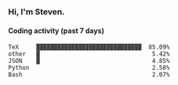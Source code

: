 ### Hi, I'm Steven.

#### Coding activity (past 7 days)
```
TeX     ▓▓▓▓▓▓▓▓▓▓▓▓▓▓▓▓▓▓▓▓▓▓▓▓▓▓▓▓▓▓  85.09%
other   ▓                                5.42%
JSON    ▓                                4.85%
Python                                   2.58%
Bash                                     2.07%
```
